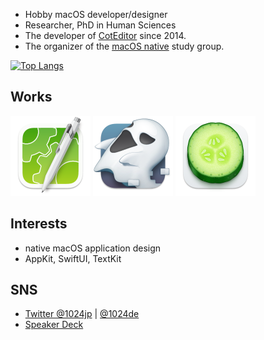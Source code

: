 - Hobby macOS developer/designer
- Researcher, PhD in Human Sciences
- The developer of [CotEditor](https://github.com/coteditor/) since 2014.
- The organizer of the [macOS native](https://macos-native.github.io) study group.

[![Top Langs](https://github-readme-stats.vercel.app/api/top-langs/?username=1024jp&layout=compact)](https://github.com/anuraghazra/github-readme-stats)

## Works

[<img src="img/CotEditor@2x.png" alt="CotEditor" width="128"/>](https://github.com/coteditor/)
[<img src="img/Gapplin@2x.png" alt="Gapplin" width="128"/>](http://gapplin.wolfrosch.com)
[<img src="img/Qli@2x.png" alt="Qli" width="128"/>](https://apps.apple.com/jp/app/qli/id1444572520?l=en&mt=12)



## Interests

- native macOS application design
- AppKit, SwiftUI, TextKit


## SNS

- [Twitter @1024jp](https://twitter.com/1024jp) | [@1024de](https://twitter.com/1024de)
- [Speaker Deck](https://speakerdeck.com/1024jp)
